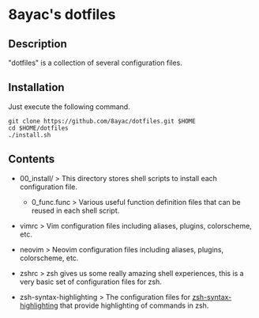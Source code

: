 # 8ayac's dotfiles

## Description
"dotfiles" is a collection of several configuration files.

## Installation
Just execute the following command.
```
git clone https://github.com/8ayac/dotfiles.git $HOME
cd $HOME/dotfiles
./install.sh
```

## Contents

* 00_install/ > This directory stores shell scripts to install each configuration file.
    * 0_func.func > Various useful function definition files that can be reused in each shell script.

* vimrc > Vim configuration files including aliases, plugins, colorscheme, etc.

* neovim > Neovim configuration files including aliases, plugins, colorscheme, etc.

* zshrc > zsh gives us some really amazing shell experiences, this is a very basic set of configuration files for zsh.

* zsh-syntax-highlighting > The configuration files for [zsh-syntax-highlighting](https://github.com/zsh-users/zsh-syntax-highlighting) that provide highlighting of commands in zsh.

